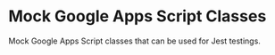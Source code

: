 # Mock Google Apps Script Classes

Mock Google Apps Script classes that can be used for Jest testings.

